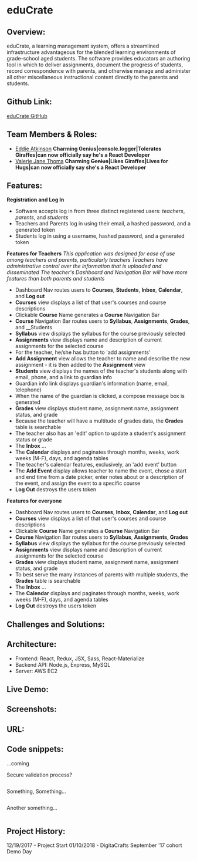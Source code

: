 # eduCrate

## Overview:
eduCrate, a learning management system, offers a streamlined infrastructure advantageous for the blended learning environments of grade-school aged students. The software provides educators an authoring tool in which to deliver assignments, document the progress of students, record correspondence with parents, and otherwise manage and administer all other miscellaneous instructional content directly to the parents and students.


## Github Link:
[eduCrate GitHub](https://github.com/eddieatkinson/schoolApp)

## Team Members & Roles:
* [Eddie Atkinson](https://github.com/eddieatkinson)
**Charming Genius|console.logger|Tolerates Giraffes|can now officially say he's a React Developer**
* [Valerie Jane Thoma](https://github.com/ValerieThoma)
**Charming ~~Genius~~|Likes Giraffes|Lives for Hugs|can now officially say she's a React Developer**

## Features:
**Registration and Log In**
* Software accepts log in from three distinct registered users: *teachers*, *parents*, and *students*
* Teachers and Parents log in using their email, a hashed password, and a generated token 
* Students log in using a username, hashed password, and a generated token

**Features for Teachers**
 *This application was designed for ease of use among teachers and parents, particularly teachers*
 *Teachers have administrative control over the information that is uploaded and disseminated*
 *The teacher's Dashboard and Navigation Bar will have more features than both parents and students*
* Dashboard Nav routes users to __Courses__, __Students__, __Inbox__, __Calendar__, and __Log out__
* __Courses__ view displays a list of that user's courses and course descriptions
* Clickable __Course__ Name generates a __Course__ Navigation Bar
* __Course__ Navigation Bar routes users to __Syllabus__, __Assignments__, __Grades__, and __Students
* __Syllabus__ view displays the syllabus for the course previously selected
* __Assignments__ view displays name and description of current assignments for the selected course
* For the teacher, he/she has button to 'add assignments'
* __Add Assignment__ view allows the teacher to name and describe the new assignment - it is then added to the __Assignment__ view
* __Students__ view displays the names of the teacher's students along with email, phone, and a link to guardian info
* Guardian info link displays guardian's information (name, email, telephone)  
* When the name of the guardian is clicked, a compose message box is generated 
* __Grades__ view displays student name, assignment name, assignment status, and grade
* Because the teacher will have a  multitude of grades data, the __Grades__ table is searchable
* The teacher also has an 'edit' option to update a student's assignment status or grade
* The __Inbox__ ...
* The __Calendar__ displays and paginates through months, weeks, work weeks (M-F), days, and agenda tables
* The teacher's calendar features, exclusively, an 'add event' button
* The __Add Event__ display allows teacher to name the event, chose a start and end time from a date picker, enter notes about or a description of the event, and assign the event to a specific course
* __Log Out__ destroys the users token

**Features for everyone**
* Dashboard Nav routes users to __Courses__, __Inbox__, __Calendar__, and __Log out__
* __Courses__ view displays a list of that user's courses and course descriptions
* Clickable __Course__ Name generates a __Course__ Navigation Bar
* __Course__ Navigation Bar routes users to __Syllabus__, __Assignments__, __Grades__
* __Syllabus__ view displays the syllabus for the course previously selected
* __Assignments__ view displays name and description of current assignments for the selected course
* __Grades__ view displays student name, assignment name, assignment status, and grade
* To best serve the many instances of parents with multiple students, the __Grades__ table is searchable
* The __Inbox__ ...
* The __Calendar__ displays and paginates through months, weeks, work weeks (M-F), days, and agenda tables
* __Log Out__ destroys the users token     



## Challenges and Solutions:

## Architecture: 
* Frontend: React, Redux, JSX, Sass, React-Materialize
* Backend API: Node.js, Express, MySQL
* Server: AWS EC2

## Live Demo:

## Screenshots:
<!-- ![Homepage](public/images/screen-shots/mobile-home.jpg)
<!-- ![Map](public/images/screen-shots/map.png) -->
<!-- ![Forms](public/images/screen-shots/volunteer_form.jpg) -->
<!-- ![Flowchart](public/images/ShoeBoxProject_FlowChart.png) -->


## URL:
<!-- [eduCrate](https://www.educrate.eddieandvalerieareawesome.com) -->

## Code snippets:
...coming

Secure validation process? 
``` javascript


```
Something, Something...
``` javascript


```
Another something...
``` javascript


```

## Project History: 
12/19/2017 - Project Start
01/10/2018 - DigitaCrafts September '17 cohort Demo Day

